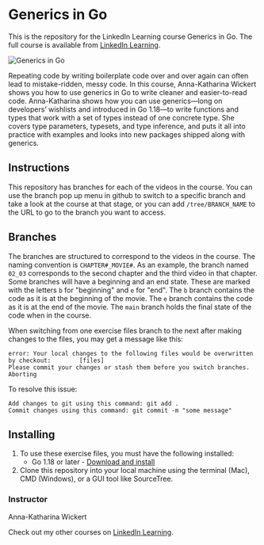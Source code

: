 # Generics in Go
This is the repository for the LinkedIn Learning course Generics in Go. The full course is available from [LinkedIn Learning][lil-course-url].

![Generics in Go][lil-thumbnail-url] 

Repeating code by writing boilerplate code over and over again can often lead to mistake-ridden, messy code. In this course, Anna-Katharina Wickert shows you how to use generics in Go to write cleaner and easier-to-read code. Anna-Katharina shows how you can use generics—long on developers’ wishlists and introduced in Go 1.18—to write functions and types that work with a set of types instead of one concrete type. She covers type parameters, typesets, and type inference, and puts it all into practice with examples and looks into new packages shipped along with generics.

## Instructions
This repository has branches for each of the videos in the course. You can use the branch pop up menu in github to switch to a specific branch and take a look at the course at that stage, or you can add `/tree/BRANCH_NAME` to the URL to go to the branch you want to access.

## Branches
The branches are structured to correspond to the videos in the course. The naming convention is `CHAPTER#_MOVIE#`. As an example, the branch named `02_03` corresponds to the second chapter and the third video in that chapter. 
Some branches will have a beginning and an end state. These are marked with the letters `b` for "beginning" and `e` for "end". The `b` branch contains the code as it is at the beginning of the movie. The `e` branch contains the code as it is at the end of the movie. The `main` branch holds the final state of the code when in the course.

When switching from one exercise files branch to the next after making changes to the files, you may get a message like this:

    error: Your local changes to the following files would be overwritten by checkout:        [files]
    Please commit your changes or stash them before you switch branches.
    Aborting

To resolve this issue:
	
    Add changes to git using this command: git add .
	Commit changes using this command: git commit -m "some message"


## Installing
1. To use these exercise files, you must have the following installed:
	- Go 1.18 or later - [Download and install](https://go.dev/doc/install) 
2. Clone this repository into your local machine using the terminal (Mac), CMD (Windows), or a GUI tool like SourceTree.


### Instructor

Anna-Katharina Wickert 
                            


                            

Check out my other courses on [LinkedIn Learning](https://www.linkedin.com/learning/instructors/anna-katharina-wickert).

[lil-course-url]: https://www.linkedin.com/learning/generics-in-go?dApp=59033956
[lil-thumbnail-url]: https://media.licdn.com/dms/image/C4E0DAQGQ2F4Fuv3azA/learning-public-crop_675_1200/0/1670989462878?e=2147483647&v=beta&t=TDb41Ax46yS4RGBnyd-349wmZjcqNDUpa9g7Pz7HJW8



